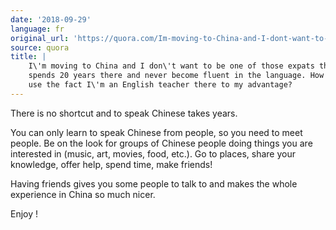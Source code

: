 ```yaml
---
date: '2018-09-29'
language: fr
original_url: 'https://quora.com/Im-moving-to-China-and-I-dont-want-to-be-one-of-those-expats-that-spends-20-years-there-and-never-become-fluent-in-the-language-How-can-I-use-the-fact-Im-an-English-teacher-there-to-my-advantage/answer/Clément-Renaud'
source: quora
title: |
    I\'m moving to China and I don\'t want to be one of those expats that
    spends 20 years there and never become fluent in the language. How can I
    use the fact I\'m an English teacher there to my advantage?
---
```


There is no shortcut and to speak Chinese takes years.

You can only learn to speak Chinese from people, so you need to meet
people. Be on the look for groups of Chinese people doing things you are
interested in (music, art, movies, food, etc.). Go to places, share your
knowledge, offer help, spend time, make friends!

Having friends gives you some people to talk to and makes the whole
experience in China so much nicer.

Enjoy !
